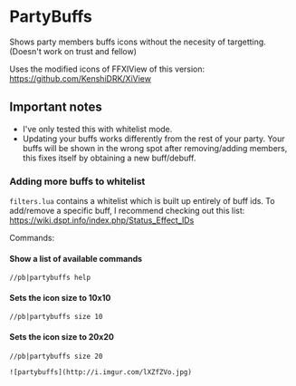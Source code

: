 # PartyBuffs

Shows party members buffs icons without the necesity of targetting. (Doesn't work on trust and fellow)

Uses the modified icons of FFXIView of this version: https://github.com/KenshiDRK/XiView

## Important notes

* I've only tested this with whitelist mode. 
* Updating your buffs works differently from the rest of your party. Your buffs will be shown in the wrong spot after removing/adding members, this fixes itself by obtaining a new buff/debuff.

### Adding more buffs to whitelist

`filters.lua` contains a whitelist which is built up entirely of buff ids. To add/remove a specific buff, I recommend checking out this list: https://wiki.dspt.info/index.php/Status_Effect_IDs



Commands:
#### Show a list of available commands
`//pb|partybuffs help`
#### Sets the icon size to 10x10
`//pb|partybuffs size 10`
#### Sets the icon size to 20x20
`//pb|partybuffs size 20 `

```
![partybuffs](http://i.imgur.com/lXZfZVo.jpg)
